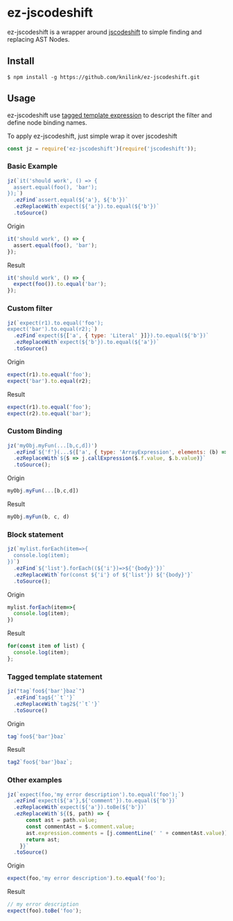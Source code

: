 # ez-jscodeshift

ez-jscodeshift is a wrapper around [jscodeshift](https://github.com/facebook/jscodeshift) to simple finding and replacing AST Nodes.

## Install
```
$ npm install -g https://github.com/knilink/ez-jscodeshift.git
```

## Usage

ez-jscodeshift use [tagged template expression](https://developer.mozilla.org/en-US/docs/Web/JavaScript/Reference/Template_literals) to descript the filter and define node binding names.

To apply ez-jscodeshift, just simple wrap it over jscodeshift
``` js
const jz = require('ez-jscodeshift')(require('jscodeshift'));
```

### Basic Example
``` js
jz(`it('should work', () => {
  assert.equal(foo(), 'bar');
});`)
  .ezFind`assert.equal(${'a'}, ${'b'})`
  .ezReplaceWith`expect(${'a'}).to.equal(${'b'})`
  .toSource()
```
Origin
``` js
it('should work', () => {
  assert.equal(foo(), 'bar');
});
```
Result
``` js
it('should work', () => {
  expect(foo()).to.equal('bar');
});
```

### Custom filter
``` js
jz(`expect(r1).to.equal('foo');
expect('bar').to.equal(r2);`)
  .ezFind`expect(${['a', { type: 'Literal' }]}).to.equal(${'b'})`
  .ezReplaceWith`expect(${'b'}).to.equal(${'a'})`
  .toSource()
```
Origin
``` js
expect(r1).to.equal('foo');
expect('bar').to.equal(r2);
```
Result
``` js
expect(r1).to.equal('foo');
expect(r2).to.equal('bar');
```

### Custom Binding
``` js
jz('myObj.myFun(...[b,c,d])')
  .ezFind`${'f'}(...${['a', { type: 'ArrayExpression', elements: (b) => ({ b }) }]})`
  .ezReplaceWith`${$ => j.callExpression($.f.value, $.b.value)}`
  .toSource();
```
Origin
``` js
myObj.myFun(...[b,c,d])
```
Result
``` js
myObj.myFun(b, c, d)
```

### Block statement
``` js
jz(`mylist.forEach(item=>{
  console.log(item);
})`)
  .ezFind`${'list'}.forEach((${'i'})=>${'{body}'})`
  .ezReplaceWith`for(const ${'i'} of ${'list'}) ${'{body}'}`
  .toSource();
```
Origin

``` js
mylist.forEach(item=>{
  console.log(item);
})
```

Result

``` js
for(const item of list) {
  console.log(item);
};
```

### Tagged template statement
``` js
jz("tag`foo${'bar'}baz`")
  .ezFind`tag${'`t`'}`
  .ezReplaceWith`tag2${'`t`'}`
  .toSource()
```
Origin
``` js
tag`foo${'bar'}baz`
```
Result
``` js
tag2`foo${'bar'}baz`;
```

### Other examples

``` js
jz(`expect(foo,'my error description').to.equal('foo');`)
  .ezFind`expect(${'a'},${'comment'}).to.equal(${'b'})`
  .ezReplaceWith`expect(${'a'}).toBe(${'b'})`
  .ezReplaceWith`${($, path) => {
      const ast = path.value;
      const commentAst = $.comment.value;
      ast.expression.comments = [j.commentLine(' ' + commentAst.value)];
      return ast;
    }}`
  .toSource()
```
Origin
``` js
expect(foo,'my error description').to.equal('foo');
```
Result
``` js
// my error description
expect(foo).toBe('foo');
```
